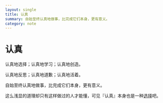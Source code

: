 ```yaml
---
layout: single
title: 认真
summary: 自始至终认真地做事，比完成它们本身，更有意义。
category: note
---
```


# 认真

认真地选择；认真地学习；认真地创造。

认真地反思；认真地道歉；认真地活着。

自始至终认真地做事，比完成它们本身，更有意义。

这么浅显的道理却只有这样做过的人才能懂，可见『认真』本身也是一种[选择](/note/choice.html)吧。
